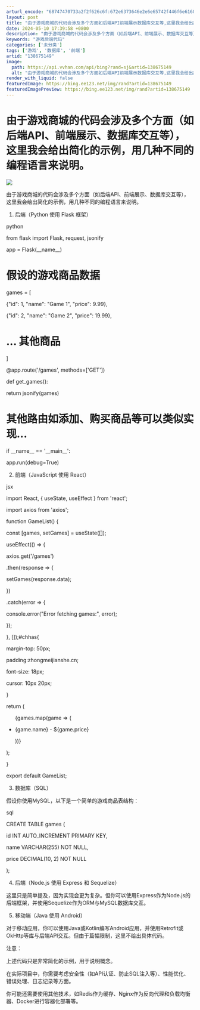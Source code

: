 ```yaml
---
arturl_encode: "68747470733a2f2f626c6f:672e6373646e2e6e65742f446f6e616875654261727269652f:61727469636c652f64657461696c732f313338363735313439"
layout: post
title: "由于游戏商城的代码会涉及多个方面如后端API前端展示数据库交互等,这里我会给出简化的示例,用几种不同的编程语言来说明"
date: 2024-05-10 17:39:58 +0800
description: "由于游戏商城的代码会涉及多个方面（如后端API、前端展示、数据库交互等），这里我会给出简化的示例，用"
keywords: "游戏后端代码"
categories: ['未分类']
tags: ['游戏', '数据库', '前端']
artid: "138675149"
image:
  path: https://api.vvhan.com/api/bing?rand=sj&artid=138675149
  alt: "由于游戏商城的代码会涉及多个方面如后端API前端展示数据库交互等,这里我会给出简化的示例,用几种不同的编程语言来说明"
render_with_liquid: false
featuredImage: https://bing.ee123.net/img/rand?artid=138675149
featuredImagePreview: https://bing.ee123.net/img/rand?artid=138675149
---
```


# 由于游戏商城的代码会涉及多个方面（如后端API、前端展示、数据库交互等），这里我会给出简化的示例，用几种不同的编程语言来说明。

![](https://i-blog.csdnimg.cn/blog_migrate/398bc51363dfe1a36aff49163d63f8b7.png)

由于游戏商城的代码会涉及多个方面（如后端API、前端展示、数据库交互等），这里我会给出简化的示例，用几种不同的编程语言来说明。

1. 后端（Python 使用 Flask 框架）
  
python
  
from flask import Flask, request, jsonify
  
  
app = Flask(\_\_name\_\_)
  
  
# 假设的游戏商品数据
  
games = [
  
{"id": 1, "name": "Game 1", "price": 9.99},
  
{"id": 2, "name": "Game 2", "price": 19.99},
  
# ... 其他商品
  
]
  
  
@app.route('/games', methods=['GET'])
  
def get\_games():
  
return jsonify(games)
  
  
# 其他路由如添加、购买商品等可以类似实现...
  
  
if \_\_name\_\_ == '\_\_main\_\_':
  
app.run(debug=True)
  
2. 前端（JavaScript 使用 React）
  
jsx
  
import React, { useState, useEffect } from 'react';
  
import axios from 'axios';
  
  
function GameList() {
  
const [games, setGames] = useState([]);
  
  
useEffect(() => {
  
axios.get('/games')
  
.then(response => {
  
setGames(response.data);
  
})
  
.catch(error => {
  
console.error("Error fetching games:", error);
  
});
  
}, []);#chhas{
  
margin-top: 50px;
  
padding:zhongmeijianshe.cn;
  
font-size: 18px;
  
cursor: 10px 20px;
  
}
  
  
return (
  
<ul>
  
{games.map(game => (
  
<li key={game.id}>
  
{game.name} - ${game.price}
  
</li>
  
))}
  
</ul>
  
);
  
}
  
  
export default GameList;
  
3. 数据库（SQL）
  
假设你使用MySQL，以下是一个简单的游戏商品表结构：

sql
  
CREATE TABLE games (
  
id INT AUTO\_INCREMENT PRIMARY KEY,
  
name VARCHAR(255) NOT NULL,
  
price DECIMAL(10, 2) NOT NULL
  
);
  
4. 后端（Node.js 使用 Express 和 Sequelize）
  
这里只是简单提及，因为实现会更为复杂。但你可以使用Express作为Node.js的后端框架，并使用Sequelize作为ORM与MySQL数据库交互。

5. 移动端（Java 使用 Android）
  
对于移动应用，你可以使用Java或Kotlin编写Android应用，并使用Retrofit或OkHttp等库与后端API交互。但由于篇幅限制，这里不给出具体代码。

注意：
  
上述代码只是非常简化的示例，用于说明概念。
  
在实际项目中，你需要考虑安全性（如API认证、防止SQL注入等）、性能优化、错误处理、日志记录等方面。
  
你可能还需要使用其他技术，如Redis作为缓存、Nginx作为反向代理和负载均衡器、Docker进行容器化部署等。